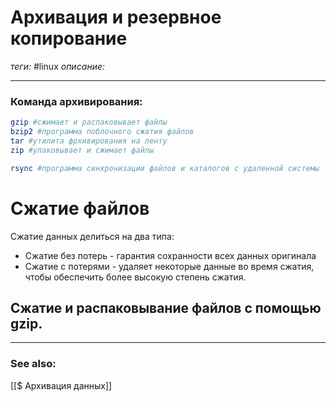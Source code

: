 # Архивация и резервное копирование
*теги:* #linux
*описание:*

---
### Команда архивирования:
```bash
gzip #сжимает и распаковывает файлы
bzip2 #программа поблочного сжатия файлов
tar #утилита фрхивирования на ленту
zip #упаковывает и сжимает файлы

rsync #программа синхронизации файлов и каталогов с удаленной системы
```

# Сжатие файлов
Сжатие данных делиться на два типа:
- Сжатие без потерь - гарантия сохранности всех данных оригинала
- Сжатие с потерями - удаляет некоторые данные во время сжатия, чтобы обеспечить более высокую степень сжатия.

## Сжатие и распаковывание файлов с помощью gzip.



---
### See also:
[[$ Архивация данных]]